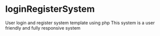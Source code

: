 # loginRegisterSystem
User login and register system template using php
This system is a user friendly and fully responsive system
